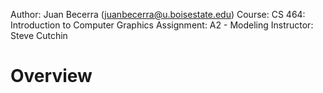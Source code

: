 Author: Juan Becerra (juanbecerra@u.boisestate.edu)
Course: CS 464: Introduction to Computer Graphics
Assignment: A2 - Modeling
Instructor: Steve Cutchin

# Overview
